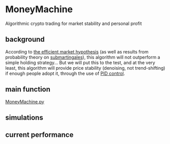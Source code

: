 # MoneyMachine
Algorithmic crypto trading for market stability and personal profit

## background
According to [the efficient market hypothesis](https://en.wikipedia.org/wiki/Efficient-market_hypothesis) (as well as results from probability theory on [submartingales](https://en.m.wikipedia.org/wiki/Martingale_(probability_theory))), this algorithm will not outperform a simple holding strategy... But we will put this to the test, and at the very least, this algorithm will provide price stability (denoising, not trend-shifting) if enough people adopt it, through the use of [PID control](https://en.wikipedia.org/wiki/PID_controller).

## main function
[MoneyMachine.py](MoneyMachine.py)

## simulations

## current performance
